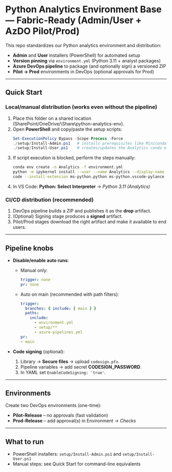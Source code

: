 # Python Analytics Environment Base — Fabric-Ready (Admin/User + AzDO Pilot/Prod)

This repo standardizes our Python analytics environment and distribution:

- **Admin** and **User** installers (PowerShell) for automated setup
- **Version pinning** via `environment.yml` (Python 3.11 + analyst packages)
- **Azure DevOps pipeline** to package (and optionally sign) a versioned ZIP
- **Pilot → Prod** environments in DevOps (optional approvals for Prod)

---

## Quick Start

### Local/manual distribution (works even without the pipeline)
1. Place this folder on a shared location (SharePoint/OneDrive/\\Share\python-analytics-env).
2. Open **PowerShell** and copy/paste the setup scripts:
   ```powershell
   Set-ExecutionPolicy Bypass -Scope Process -Force
   ./setup/Install-Admin.ps1   # installs prerequisites like Miniconda, VS Code, Git, etc.
   ./setup/Install-User.ps1    # creates/updates the Analytics conda env and Jupyter kernel
   ```
3. If script execution is blocked, perform the steps manually:
   ```bash
   conda env create -n Analytics -f environment.yml
   python -m ipykernel install --user --name Analytics --display-name "Python 3.11 (Analytics)"
   code --install-extension ms-python.python ms-python.vscode-pylance ms-toolsai.jupyter ms-mssql.mssql "eamodio.gitlens" charliermarsh.ruff ms-python.black-formatter ms-vscode.powershell
   ```
4. In VS Code: **Python: Select Interpreter** → *Python 3.11 (Analytics)*
### CI/CD distribution (recommended)
1. DevOps pipeline builds a ZIP and publishes it as the **drop** artifact.
2. (Optional) Signing stage produces a **signed** artifact.
3. Pilot/Prod stages download the right artifact and make it available to end users.

---

## Pipeline knobs

- **Disable/enable auto runs**:  
  - Manual only:  
    ```yaml
    trigger: none
    pr: none
    ```
  - Auto on main (recommended with path filters):  
    ```yaml
    trigger:
      branches: { include: [ main ] }
      paths:
        include:
          - environment.yml
          - setup/**
          - azure-pipelines.yml
    pr:
    - main
    ```

- **Code signing** (optional):
  1. Library → **Secure files** → upload `codesign.pfx`.
  2. Pipeline variables → add secret **CODESIGN_PASSWORD**.
  3. In YAML set `EnableCodeSigning: 'true'`.

---

## Environments

Create two DevOps environments (one-time):
- **Pilot-Release** – no approvals (fast validation)
- **Prod-Release** – add approval(s) in Environment → *Checks*

---

## What to run
- PowerShell installers: `setup/Install-Admin.ps1` and `setup/Install-User.ps1`
- Manual steps: see Quick Start for command-line equivalents
